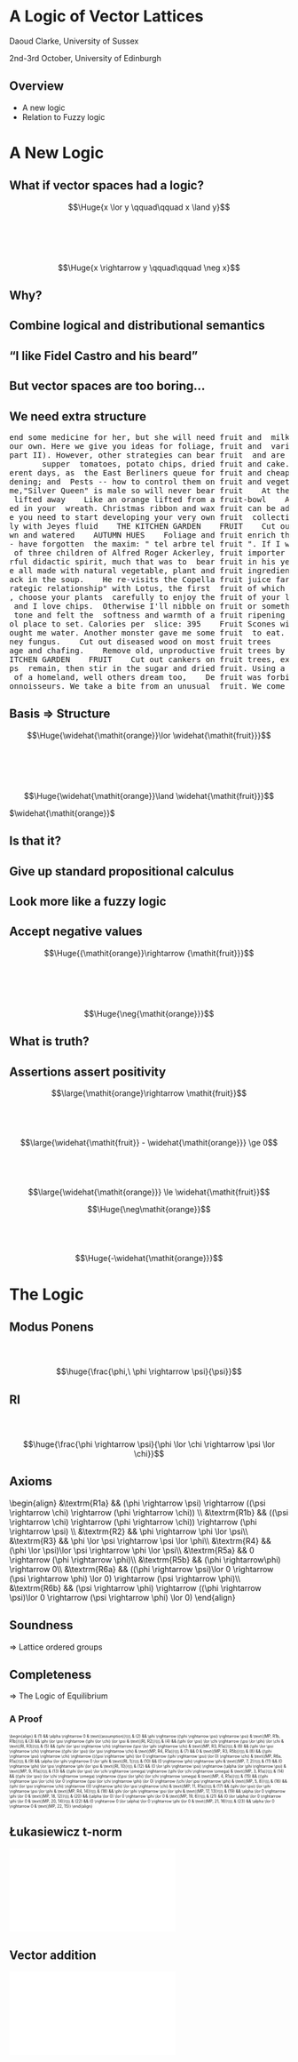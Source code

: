# A Logic of Vector Lattices

Daoud Clarke, University of Sussex

2nd-3rd October, University of Edinburgh



## Overview

 - A new logic
 - Relation to Fuzzy logic



# A New Logic



## What if vector spaces had a logic?



$$\Huge{x \lor y \qquad\qquad x \land y}$$
# <br>
$$\Huge{x \rightarrow y \qquad\qquad \neg x}$$



## Why?



## Combine logical and distributional semantics



## &ldquo;I like Fidel Castro and his beard&rdquo;



## But vector spaces are too boring&hellip;



## We need extra structure



<pre>
end some medicine for her, but she will need fruit and  milk, and some other special things that
our own. Here we give you ideas for foliage, fruit and  various festive trimmings that you can i
part II). However, other strategies can bear fruit  and are described under three sections which
       supper  tomatoes, potato chips, dried fruit and cake. And  they drank water out of tea-cu
erent days, as  the East Berliners queue for fruit and cheap stereos, a Turkish  beggar sleeps i
dening; and  Pests -- how to control them on fruit and vegetables. Both are  produced by the Hen
me,"Silver Queen" is male so will never bear fruit    At the opposite end of the prickliness sca
 lifted away    Like an orange lifted from a fruit-bowl    And darkness, blacker    Than an oil-
ed in your  wreath. Christmas ribbon and wax fruit can be added for colour.  Essentials are scis
e you need to start developing your very own fruit  collection    KEEPING OUT THE COLD    Need e
ly with Jeyes fluid    THE KITCHEN GARDEN    FRUIT    Cut out cankers on fruit trees, except tho
wn and watered    AUTUMN HUES    Foliage and fruit enrich the autumn garden, whether glowing  th
- have forgotten  the maxim: " tel arbre tel fruit ". If I were  willing  to  unstitch the past 
 of three children of Alfred Roger Ackerley, fruit importer  of London, and his mistress, Janett
rful didactic spirit, much that was to  bear fruit in his years as a mature artist. Although thi
e all made with natural vegetable, plant and fruit ingredients  such as chamomile, kukai nut and
ack in the soup.    He re-visits the Copella fruit juice farm in Suffolk, the  business he told 
rategic relationship" with Lotus, the first  fruit of which is a mail gateway between Office and
, choose your plants  carefully to enjoy the fruit of your labour all year round.    PLACES TO V
 and I love chips.  Otherwise I'll nibble on fruit or something to convince myself  that I'm eat
 tone and felt the  softness and warmth of a fruit ripening against a wall? If she  had she migh
ol place to set. Calories per  slice: 395    Fruit Scones with cinnamon Butter    (makes 12)    
ought me water. Another monster gave me some fruit  to eat. A few monsters lay against my body a
ney fungus.    Cut out diseased wood on most fruit trees    VEGETABLES    Continue winter diggin
age and chafing.    Remove old, unproductive fruit trees by cutting them down to  shoulder heigh
ITCHEN GARDEN    FRUIT    Cut out cankers on fruit trees, except those on peaches, plums  and ch
ps  remain, then stir in the sugar and dried fruit. Using a round-  ended knife, stir in the mil
 of a homeland, well others dream too,    De fruit was forbidden an now yu can't chew,    How ca
onnoisseurs. We take a bite from an unusual  fruit. We come away neither nourished nor ravished,
</pre>



## Basis $\Rightarrow$ Structure



$$\Huge{\widehat{\mathit{orange}}\lor \widehat{\mathit{fruit}}}$$
# <br>
$$\Huge{\widehat{\mathit{orange}}\land \widehat{\mathit{fruit}}}$$



<div id="disjunction-title">$\widehat{\mathit{orange}}$</div>
<div id="disjunction"></div>



## Is that it?



## Give up standard propositional calculus



## Look more like a fuzzy logic



## Accept negative values



$$\Huge{{\mathit{orange}}\rightarrow {\mathit{fruit}}}$$
# <br>
$$\Huge{\neg{\mathit{orange}}}$$



## What is truth?



## Assertions assert positivity



$$\large{\mathit{orange}\rightarrow \mathit{fruit}}$$
## <br>
$$\large{\widehat{\mathit{fruit}} - \widehat{\mathit{orange}}} \ge 0$$
## <br>
$$\large{\widehat{\mathit{orange}}} \le \widehat{\mathit{fruit}}$$



$$\Huge{\neg\mathit{orange}}$$
## <br>
$$\Huge{-\widehat{\mathit{orange}}}$$



# The Logic



## Modus Ponens
### <br>
$$\huge{\frac{\phi,\ \phi \rightarrow \psi}{\psi}}$$



## RI
### <br>
$$\huge{\frac{\phi \rightarrow \psi}{\phi \lor \chi \rightarrow \psi \lor \chi}}$$



## Axioms


\begin{align}
&\textrm{R1a} && (\phi \rightarrow \psi) \rightarrow ((\psi \rightarrow \chi) \rightarrow (\phi \rightarrow \chi)) \\\\
&\textrm{R1b} && ((\psi \rightarrow \chi) \rightarrow (\phi \rightarrow \chi)) \rightarrow (\phi \rightarrow \psi) \\\\
&\textrm{R2} && \phi \rightarrow \phi \lor \psi\\\\
&\textrm{R3} && \phi \lor \psi \rightarrow \psi \lor \phi\\\\
&\textrm{R4} && (\phi \lor \psi)\lor \psi \rightarrow \phi \lor \psi\\\\
&\textrm{R5a} && 0 \rightarrow (\phi \rightarrow \phi)\\\\
&\textrm{R5b} && (\phi \rightarrow\phi) \rightarrow 0\\\\
&\textrm{R6a} && ((\phi \rightarrow \psi)\lor 0 \rightarrow (\psi \rightarrow \phi) \lor 0) \rightarrow (\psi \rightarrow \phi)\\\\
&\textrm{R6b} &&  (\psi \rightarrow \phi) \rightarrow ((\phi \rightarrow \psi)\lor 0 \rightarrow (\psi \rightarrow \phi) \lor 0)
\end{align}



## Soundness
$\Rightarrow$ Lattice ordered groups



## Completeness
$\Rightarrow$ The Logic of Equilibrium



### A Proof

<div style='zoom:0.5;'>
\begin{align}
& (1) && \alpha \rightarrow 0 & \text{(assumption)}\\\\
& (2) && \phi \rightarrow ((\phi \rightarrow \psi) \rightarrow \psi) & \text{(MP, R1b, R1b)}\\\\
& (3) && \phi \lor \psi \rightarrow (\phi \lor \chi) \lor \psi & \text{(RI, R2)}\\\\
& (4) && (\phi \lor \psi) \lor \chi \rightarrow (\psi \lor \phi) \lor \chi & \text{(RI, R3)}\\\\
& (5) && (\phi \lor \psi \rightarrow \chi) \rightarrow (\psi \lor \phi \rightarrow \chi) & \text{(MP, R3, R1a)}\\\\
& (6) && (\phi \lor \psi \rightarrow \chi) \rightarrow ((\phi \lor \psi) \lor \psi \rightarrow \chi) & \text{(MP, R4, R1a)}\\\\
& (7) && 0 & \text{(MP, R3, R5b)}\\\\
& (8) && ((\phi \rightarrow \psi) \rightarrow \chi) \rightarrow (((\psi \rightarrow \phi) \lor 0 \rightarrow (\phi \rightarrow \psi) \lor 0) \rightarrow \chi) & \text{(MP, R6a, R1a)}\\\\
& (9) && \alpha \lor \phi \rightarrow 0 \lor \phi & \text{(RI, 1)}\\\\
& (10) && (0 \rightarrow \phi) \rightarrow \phi & \text{(MP, 7, 2)}\\\\
& (11) && (0 \rightarrow \phi) \lor \psi \rightarrow \phi \lor \psi & \text{(RI, 10)}\\\\
& (12) && (0 \lor \phi \rightarrow \psi) \rightarrow (\alpha \lor \phi \rightarrow \psi) & \text{(MP, 9, R1a)}\\\\
& (13) && ((\phi \lor \psi) \lor \chi \rightarrow \omega) \rightarrow (\phi \lor \chi \rightarrow \omega) & \text{(MP, 3, R1a)}\\\\
& (14) && ((\phi \lor \psi) \lor \chi \rightarrow \omega) \rightarrow ((\psi \lor \phi) \lor \chi \rightarrow \omega) & \text{(MP, 4, R1a)}\\\\
& (15) && ((\phi \rightarrow \psi \lor \chi) \lor 0 \rightarrow (\psi \lor \chi \rightarrow \phi) \lor 0) \rightarrow (\chi \lor \psi \rightarrow \phi) & \text{(MP, 5, 8)}\\\\
& (16) && (\phi \lor \psi \rightarrow \chi) \rightarrow ((0 \rightarrow \phi) \lor \psi \rightarrow \chi) & \text{(MP, 11, R1a)}\\\\
& (17) && (\phi \lor \psi) \lor \phi \rightarrow \psi \lor \phi & \text{(MP, R4, 14)}\\\\
& (18) && \phi \lor \phi \rightarrow \psi \lor \phi & \text{(MP, 17, 13)}\\\\
& (19) && \alpha \lor 0 \rightarrow \phi \lor 0 & \text{(MP, 18, 12)}\\\\
& (20) && (\alpha \lor 0) \lor 0 \rightarrow \phi \lor 0 & \text{(MP, 19, 6)}\\\\
& (21) && (0 \lor \alpha) \lor 0 \rightarrow \phi \lor 0 & \text{(MP, 20, 14)}\\\\
& (22) && (0 \rightarrow 0 \lor \alpha) \lor 0 \rightarrow \phi \lor 0 & \text{(MP, 21, 16)}\\\\
& (23) && \alpha \lor 0 \rightarrow 0 & \text{(MP, 22, 15)}
\end{align}
</div>



## Łukasiewicz t-norm
<embed src="lukasiewicz.svg"/>



## Vector addition
<embed src="vector-add.svg"/>




